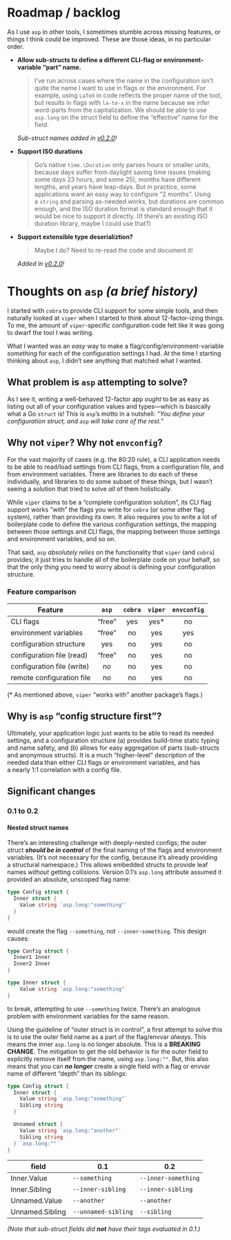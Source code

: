 # Roadmap / backlog

As I use `asp` in other tools, I sometimes stumble across missing features, or things I think could be improved. These are those ideas, in no particular order.

- **Allow sub-structs to define a different CLI-flag or environment-variable “part” name.**

  > I’ve run across cases where the name in the configuration isn’t quite the name I want to use in flags or the environment. For example, using `LaTeX` in code reflects the proper name of the tool, but results in flags with `la-te-x` in the name because we infer word-parts from the capitalization. We should be able to use `asp.long` on the struct field to define the “effective” name for the field.

  _Sub-struct names added in [v0.2.0](https://github.com/JaredReisinger/asp/releases/tag/v0.2.0)!_

- **Support ISO durations**

  > Go’s native `time.\Duration` only parses hours or smaller units, because days suffer from daylight saving time issues (making some days 23 hours, and some 25), months have different lengths, and years have leap-days. But in practice, some applications want an easy way to configure “2 months”. Using a `string` and parsing as-needed works, but durations are common enough, and the ISO duration format is standard enough that it would be nice to support it directly. (If there’s an existing ISO duration library, maybe I could use that?)

- **Support extensible type deserializtion?**

  > Maybe I do? Need to re-read the code and document it!

  _Added in [v0.2.0](https://github.com/JaredReisinger/asp/commit/758d7077bbc998905cf4361bf44d71d2fd799a35)!_

# Thoughts on `asp` _(a brief history)_

I started with `cobra` to provide CLI support for some simple tools, and then naturally looked at `viper` when I started to think about 12-factor-izing things. To me, the amount of `viper`-specific configuration code felt like it was going to dwarf the tool I was writing.

What I wanted was an _easy_ way to make a flag/config/environment-variable _something_ for each of the configuration settings I had. At the time I starting thinking about `asp`, I didn’t see anything that matched what I wanted.

## What problem is `asp` attempting to solve?

As I see it, writing a well-behaved 12-factor app _ought_ to be as easy as listing out all of your configuration values and types—which is basically what a Go `struct` is! This is `asp`’s motto in a nutshell: _“You define your configuration struct, and `asp` will take care of the rest.”_

## Why not `viper`? Why not `envconfig`?

For the vast majority of cases (e.g. the 80:20 rule), a CLI application needs to be able to read/load settings from CLI flags, from a configuration file, and from environment variables. There are libraries to do each of these individually, and libraries to do some subset of these things, but I wasn’t seeing a solution that tried to solve _all_ of them holistically.

While `viper` claims to be a “complete configuration solution”, its CLI flag support works “with” the flags you write for `cobra` (or some other flag system), rather than providing its own. It also requires you to write a lot of boilerplate code to define the various configuration settings, the mapping between those settings and CLI flags, the mapping between those settings and environment variables, and so on.

That said, `asp` _absolutely relies_ on the functionality that `viper` (and `cobra`) provides; it just tries to handle all of the boilerplate code on your behalf, so that the only thing you need to worry about is defining your configuration structure.

### Feature comparison

| Feature                    | `asp`  | `cobra` | `viper` | `envconfig` |
| -------------------------- | :----: | :-----: | :-----: | :---------: |
| CLI flags                  | “free” |   yes   |  yes\*  |     no      |
| environment variables      | “free” |   no    |   yes   |     yes     |
| configuration structure    |  yes   |   no    |   yes   |     no      |
| configuration file (read)  | “free” |   no    |   yes   |     no      |
| configuration file (write) |   no   |   no    |   yes   |     no      |
| remote configuration file  |   no   |   no    |   yes   |     no      |

(\* As mentioned above, `viper` “works with” another package’s flags.)

## Why is `asp` “config structure first”?

Ultimately, your application logic just wants to be able to read its needed settings, and a configuration structure (a) provides build-time static typing and name safety, and (b) allows for easy aggregation of parts (sub-structs and anonymous structs). It is a much “higher-level” description of the needed data than either CLI flags or environment variables, and has a nearly 1:1 correlation with a config file.

## Significant changes

### 0.1 to 0.2

#### Nested struct names

There’s an interesting challenge with deeply-nested configs; the outer struct _**should be in control**_ of the final naming of the flags and environment variables. (It’s not necessary for the config, because it’s already providing a structural namespace.) This allows embedded structs to provide leaf names _without_ getting collisions. Version 0.1’s `asp.long` attribute assumed it provided an absolute, unscoped flag name:

```go
type Config struct {
  Inner struct {
    Value string `asp.long:"something"`
  }
}
```

would create the flag `--something`, not `--inner-something`. This design causes:

```go
type Config struct {
  Inner1 Inner
  Inner2 Inner
}

type Inner struct {
    Value string `asp.long:"something"`
}
```

to break, attempting to use `--something` twice. There’s an analogous problem with environment variables for the same reason.

Using the guideline of “outer struct is in control”, a first attempt to solve this is to use the outer field name as a part of the flag/envvar _always_. This means the inner `asp.long` is no longer absolute. This is a **BREAKING CHANGE**. The mitigation to get the old behavior is for the outer field to explicitly remove itself from the name, using `asp.long:""`. But, this also means that you can _**no longer**_ create a single field with a flag or envvar name of different “depth” than its siblings:

```go
type Config struct {
  Inner struct {
    Value string `asp.long:"something"`
    Sibling string
  }

  Unnamed struct {
    Value string `asp.long:"another"`
    Sibling string
  } `asp.long:""`
}
```

| field           | 0.1                 | 0.2                 |
| --------------- | ------------------- | ------------------- |
| Inner.Value     | `--something`       | `--inner-something` |
| Inner.Sibling   | `--inner-sibling`   | `--inner-sibling`   |
| Unnamed.Value   | `--another`         | `--another`         |
| Unnamed.Sibling | `--unnamed-sibling` | `--sibling`         |

_(Note that sub-struct fields did **not** have their tags evaluated in 0.1.)_
